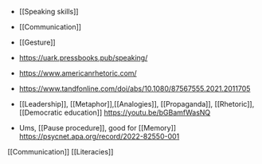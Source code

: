   - [[Speaking skills]]
  - [[Communication]]
  - [[Gesture]]

  - https://uark.pressbooks.pub/speaking/

  - https://www.americanrhetoric.com/

  - https://www.tandfonline.com/doi/abs/10.1080/87567555.2021.2011705

  - [[Leadership]],
    [[Metaphor]],[[Analogies]],
    [[Propaganda]],
    [[Rhetoric]],  [[Democratic education]]
    https://youtu.be/bGBamfWasNQ

  - Ums, [[Pause procedure]], good for
    [[Memory]]
    https://psycnet.apa.org/record/2022-82550-001

[[Communication]]
[[Literacies]]